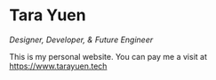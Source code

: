 # Tara Yuen

*Designer, Developer, & Future Engineer*

This is my personal website. You can pay me a visit at https://www.tarayuen.tech
